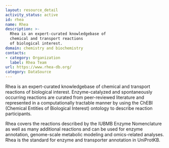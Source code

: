 ```yaml
---
layout: resource_detail
activity_status: active
id: rhea
name: Rhea
description: >-
  Rhea is an expert-curated knowledgebase of
  chemical and transport reactions
  of biological interest.
domain: chemistry and biochemistry
contacts:
- category: Organization
  label: Rhea Team
url: https://www.rhea-db.org/
category: DataSource
---
```


Rhea is an expert-curated knowledgebase of chemical and transport reactions of biological interest. Enzyme-catalyzed and spontaneously occurring reactions are curated from peer-reviewed literature and represented in a computationally tractable manner by using the ChEBI (Chemical Entities of Biological Interest) ontology to describe reaction participants.

Rhea covers the reactions described by the IUBMB Enzyme Nomenclature as well as many additional reactions and can be used for enzyme annotation, genome-scale metabolic modeling and omics-related analyses. Rhea is the standard for enzyme and transporter annotation in UniProtKB.
